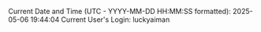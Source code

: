 Current Date and Time (UTC - YYYY-MM-DD HH:MM:SS formatted): 2025-05-06 19:44:04
Current User's Login: luckyaiman
